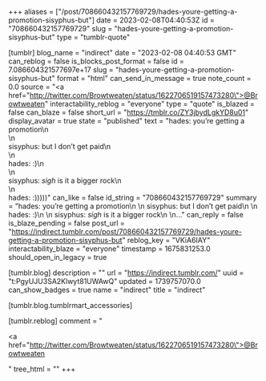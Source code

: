 +++
aliases = ["/post/708660432157769729/hades-youre-getting-a-promotion-sisyphus-but"]
date = 2023-02-08T04:40:53Z
id = "708660432157769729"
slug = "hades-youre-getting-a-promotion-sisyphus-but"
type = "tumblr-quote"

[tumblr]
blog_name = "indirect"
date = "2023-02-08 04:40:53 GMT"
can_reblog = false
is_blocks_post_format = false
id = 7.086604321577697e+17
slug = "hades-youre-getting-a-promotion-sisyphus-but"
format = "html"
can_send_in_message = true
note_count = 0.0
source = "<a href=\"http://twitter.com/Browtweaten/status/1622706519157473280\">@Browtweaten</a>"
interactability_reblog = "everyone"
type = "quote"
is_blazed = false
can_blaze = false
short_url = "https://tmblr.co/ZY3jbydLgkYD8u01"
display_avatar = true
state = "published"
text = "hades: you&rsquo;re getting a promotion\n<br/>\n<br/>sisyphus: but I don&rsquo;t get paid\n<br/>\n<br/>hades: :)\n<br/>\n<br/>sisyphus: *sigh* is it a bigger rock\n<br/>\n<br/>hades: :)))))"
can_like = false
id_string = "708660432157769729"
summary = "hades: you’re getting a promotion\n \n sisyphus: but I don’t get paid\n \n hades: :)\n \n sisyphus: *sigh* is it a bigger rock\n \n..."
can_reply = false
is_blaze_pending = false
post_url = "https://indirect.tumblr.com/post/708660432157769729/hades-youre-getting-a-promotion-sisyphus-but"
reblog_key = "VKiA6IAY"
interactability_blaze = "everyone"
timestamp = 1675831253.0
should_open_in_legacy = true

[tumblr.blog]
description = ""
url = "https://indirect.tumblr.com/"
uuid = "t:PgyUJU3SA2Klwyt81UWAwQ"
updated = 1739757070.0
can_show_badges = true
name = "indirect"
title = "indirect"

[tumblr.blog.tumblrmart_accessories]

[tumblr.reblog]
comment = "<p><a href=\"http://twitter.com/Browtweaten/status/1622706519157473280\">@Browtweaten</a></p>"
tree_html = ""
+++
